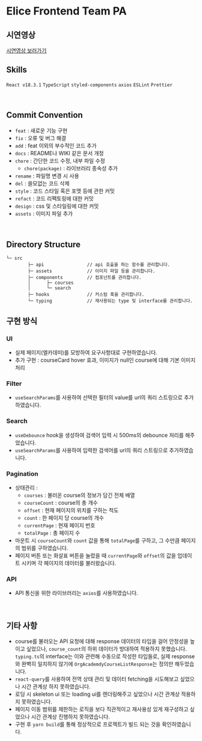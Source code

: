 # Elice Frontend Team PA

## 시연영상

[시연영상 보러가기](https://youtu.be/cjLFXDn8AY0)

## Skills

`React v18.3.1` `TypeScript` `styled-components` `axios` `ESLint` `Prettier`

<br/>

## Commit Convention

- `feat` : 새로운 기능 구현
- `fix` : 오류 및 버그 해결
- `add` : feat 이외의 부수적인 코드 추가
- `docs` : README나 WIKI 같은 문서 개정
- `chore` : 간단한 코드 수정, 내부 파일 수정
  - `chore(package)` : 라이브러리 종속성 추가
- `rename` : 파일명 변경 시 사용
- `del` : 쓸모없는 코드 삭제
- `style` : 코드 스타일 혹은 포맷 등에 관한 커밋
- `refact` : 코드 리팩토링에 대한 커밋
- `design` : css 및 스타일링에 대한 커밋
- `assets` : 이미지 파일 추가

<br/>

## Directory Structure

```
└─ src
		├─ api                // api 호출을 하는 함수를 관리합니다.
		├─ assets             // 이미지 파일 등을 관리합니다.
		├─ components         // 컴포넌트를 관리합니다.
		│      ├─ courses
		│      └─ search
		├─ hooks              // 커스텀 훅을 관리합니다.
		└─ typing             // 재사용되는 type 및 interface를 관리합니다.
```

## 구현 방식

### UI

- 실제 페이지(엘카데미)를 모방하여 요구사항대로 구현하였습니다.
- 추가 구현 : courseCard hover 효과, 이미지가 null인 course에 대해 기본 이미지 처리

### Filter

- `useSearchParams`를 사용하여 선택한 필터의 value를 url의 쿼리 스트링으로 추가하였습니다.

### Search

- `useDebounce` hook을 생성하여 검색어 입력 시 500ms의 debounce 처리를 해주었습니다.
- `useSearchParams`를 사용하여 입력한 검색어를 url의 쿼리 스트링으로 추가하였습니다.

### Pagination

- 상태관리 : <br/>
  - `courses` : 불러온 course의 정보가 담긴 전체 배열
  - `courseCount` : course의 총 개수
  - `offset` : 현재 페이지의 위치를 구하는 척도
  - `count` : 한 페이지 당 course의 개수
  - `currentPage` : 현재 페이지 번호
  - `totalPage` : 총 페이지 수
- 마운트 시 `courseCount`와 `count` 값을 통해 `totalPage`를 구하고, 그 수만큼 페이지의 범위를 구하였습니다.
- 페이지 버튼 또는 화살표 버튼을 눌렀을 때 `currentPage`와 `offset`의 값을 업데이트 시키며 각 페이지의 데이터를 불러왔습니다.

### API

- API 통신을 위한 라이브러리는 `axios`를 사용하였습니다.

<br/>

## 기타 사항

- course를 불러오는 API 요청에 대해 response 데이터의 타입을 걸어 안정성을 높이고 싶었으나, `course_count`의 하위 데이터가 방대하여 적용하지 못했습니다. `typing.ts`의 interface는 이와 관련해 수동으로 작성한 타입들로, 실제 response와 완벽히 일치하지 않기에 `OrgAcademdyCourseListResponse`는 정의만 해두었습니다.
- `react-query`를 사용하여 전역 상태 관리 및 데이터 fetching을 시도해보고 싶었으나 시간 관계상 하지 못하였습니다.
- 로딩 시 skeleton ui 또는 loading ui를 렌더링해주고 싶었으나 시간 관계상 적용하지 못하였습니다.
- 페이지 이동 범위를 제한하는 로직을 보다 직관적이고 재사용성 있게 재구성하고 싶었으나 시간 관계상 진행하지 못하였습니다.
- 구현 후 `yarn build`를 통해 정상적으로 프로젝트가 빌드 되는 것을 확인하였습니다.